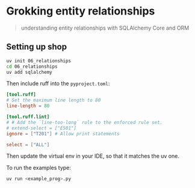 # Grokking entity relationships
> understanding entity relationships with SQLAlchemy Core and ORM

## Setting up shop

```bash
uv init 06_relationships
cd 06_relationships
uv add sqlalchemy
```

Then include ruff into the `pyproject.toml`:

```toml
[tool.ruff]
# Set the maximum line length to 80
line-length = 80

[tool.ruff.lint]
# # Add the `line-too-long` rule to the enforced rule set.
# extend-select = ["E501"]
ignore = ["T201"] # Allow print statements

select = ["ALL"]
```

Then update the virtual env in your IDE, so that it matches the uv one.

To run the examples type:

```python
uv run <example_prog>.py
```
